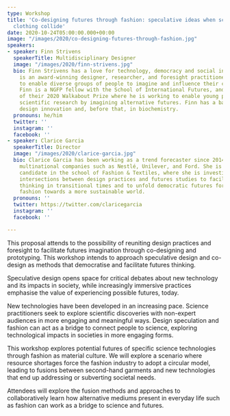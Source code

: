 ```yaml
---
type: Workshop
title: 'Co-designing futures through fashion: speculative ideas when science and second-hand
  clothing collide'
date: 2020-10-24T05:00:00.000+00:00
image: "/images/2020/co-designing-futures-through-fashion.jpg"
speakers:
- speaker: Finn Strivens
  speakerTitle: Multidisciplinary Designer
  image: "/images/2020/finn-strivens.jpg"
  bio: Finn Strivens has a love for technology, democracy and social innovation. He
    is an award-winning designer, researcher, and foresight practitioner with a drive
    to enable diverse groups of people to imagine and influence their collective futures.
    Finn is a NGFP fellow with the School of International Futures, and is a winner
    of their 2020 Walkabout Prize where he is working to enable young people to influence
    scientific research by imagining alternative futures. Finn has a background in
    design innovation and, before that, in biochemistry.
  pronouns: he/him
  twitter: ''
  instagram: ''
  facebook: ''
- speaker: Clarice Garcia
  speakerTitle: Director
  image: "/images/2020/clarice-garcia.jpg"
  bio: Clarice Garcia has been working as a trend forecaster since 2014, working to
    multinational companies such as Nestlé, Unilever, and Ford. She is also a Ph.D.
    candidate in the school of Fashion & Textiles, where she is investigating the
    intersections between design practices and futures studies to facilitate futures
    thinking in transitional times and to unfold democratic futures for and through
    fashion towards a more sustainable world.
  pronouns: ''
  twitter: https://twitter.com/claricegarcia
  instagram: ''
  facebook: ''

---
```

This proposal attends to the possibility of reuniting design practices and foresight to facilitate futures imagination through co-designing and prototyping. This workshop intends to approach speculative design and co-design as methods that democratise and facilitate futures thinking.

Speculative design opens space for critical debates about new technology and its impacts in society, while increasingly immersive practices emphasise the value of experiencing possible futures, today.

New technologies have been developed in an increasing pace. Science practitioners seek to explore scientific discoveries with non-expert audiences in more engaging and meaningful ways. Design speculation and fashion can act as a bridge to connect people to science, exploring technological impacts in societies in more engaging forms.

This workshop explores potential futures of specific science technologies through fashion as material culture. We will explore a scenario where resource shortages force the fashion industry to adopt a circular model, leading to fusions between second-hand garments and new technologies that end up addressing or subverting societal needs.

Attendees will explore the fusion methods and approaches to collaboratively learn how alternative mediums present in everyday life such as fashion can work as a bridge to science and futures.